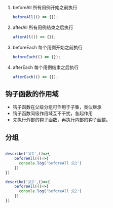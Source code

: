 1. beforeAll 所有用例开始之前执行

   ```js
   beforeAll(() => {});
   ```

2. afterAll 所有用例结束之后执行

   ```js
   afterAll(() => {});
   ```

3. beforeEach 每个用例开始之前执行

   ```js
   beforeEach(() => {});
   ```

4. afterEach 每个用例结束之后执行
   ```js
   afterEach(() => {});
   ```


## 钩子函数的作用域

- 钩子函数在父级分组可作用于子集，类似继承
- 钩子函数同级作用域互不干扰，各起作用
- 先执行外部的钩子函数，再执行内部的钩子函数。

## 分组 
```js

describe('父1',()=>{
    beforeAll(()=>{
      console.log('beforeAll 父1')
    })
})

describe('父2',()=>{
    beforeAll(()=>{
      console.log('beforeAll 父2')
    })
})

```

